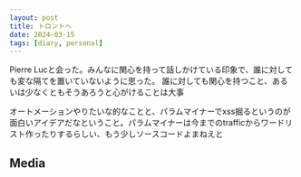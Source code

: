 ```yaml
---
layout: post
title: トロントへ
date: 2024-03-15
tags: [diary, personal]
---
```


Pierre Lucと会った。みんなに関心を持って話しかけている印象で、誰に対しても変な隔てを置いていないように思った。
誰に対しても関心を持つこと、あるいは少なくともそうあろうと心がけることは大事

オートメーションやりたいな的なことと、パラムマイナーでxss掘るというのが面白いアイデアだなということ。パラムマイナーは今までのtrafficからワードリスト作ったりするらしい、もう少しソースコードよまねえと

## Media

<div style="display: flex; flex-wrap: wrap; gap: 10px;"><img src="https://lh3.googleusercontent.com/lr/AAJ1LKfvwJxDvBdtW3XIG2UHZXbtmC3xwvQZ3RxzIWwFY9x-PIR3j7HpiCjiVB2Rp8kK3xE-aNy2P1ZOLCN99ic0tqiTZa29yp4P5pfeNPIVz2B45YPOzEJ_TmCSClM2gp7gkfgDSg1Erbc8U161Fh88xKiDElnwYH9Ubn3JrqxxVMIA3VEycKEi2KRKqwtRzEgxVYgOFrfz_3lhcRUMvNIPIJ6uTZSow0vLAnQAJjKpiCW8btXII2kz_Ux_4yvym-UYEeCygG6Cu4_CdaCz6brKBiutqA6IlVFMTCzit39gguWh4PDLUaPUqjP4hSmeRJTVMM_Ft6ctrgGpw9JVE92n7E52TArslOjeBbolNOSGiP2Zqpz7jV84JDbx5JB8UjSjIVy2qlqZpEYxlYXvjdsWnL6nkeiKqzdw4SXd9iQFEu-7-ir87icz43YqLCZug3kK5go-UouRqftJBrfmowcbA1NxMKfUQYdtZOIHa8K4kftYrqMDhVf0R6Nkk08YBNpsYVaQC44L5I7Be5jkv_ThYb6Q8I3aW1nEaoWUAwSee0WUuzJOU0PHZQEexlQarZTtHpufM5E1WIkF23q2RVCmm-6W1153YMqTgLbtCDBbDrZaJSPC_woGdoU5JEYgYqMTLYFBDUvpEUBEEvBXfW8BRqNl18PRq816b46LBTuN_28EPJf3zilEZp7gibxurbWTgM76BGurHz4K4XK9v2ZTZxBPTVn40jCuaXY2vpqv0puO29JakZHbI3yKCI3Glz0P8AL7S-2M0CO3Z4MxorrwGdxano38v-naqWhAZtr2RJB9S1GOi--zuFbq5LO4qSM0ZfIqlxKUiQEy0UZdMX9f2awKCAZUQZA3wl-KSLPMrcv2mWV8zPaSa1sE9Du9dDpB0QthxBZ6QDT5vzmeGPyNyKN-tDcgwLTFIgNgROHPHkxhlZ0i8-_bFCOOus3vGP78EqMBtt4" alt="" style="max-width: 100%; height: auto;"><br></div>
